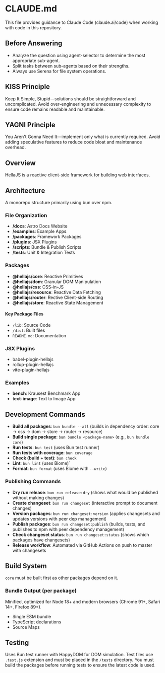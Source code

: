 # CLAUDE.md

This file provides guidance to Claude Code (claude.ai/code) when working with code in this repository.

## Before Answering
- Analyze the question using agent-selector to determine the most appropriate sub-agent.
- Split tasks between sub-agents based on their strengths.
- Always use Serena for file system operations.

## KISS Principle

Keep It Simple, Stupid—solutions should be straightforward and uncomplicated. Avoid over-engineering and unnecessary complexity to ensure code remains readable and maintainable.

## YAGNI Principle

You Aren't Gonna Need It—implement only what is currently required. Avoid adding speculative features to reduce code bloat and maintenance overhead.

## Overview

HellaJS is a reactive client-side framework for building web interfaces.

## Architecture

A monorepo structure primarily using bun over npm.

### File Organization

- **/docs**: Astro Docs Website
- **/examples**: Example Apps
- **/packages**: Framework Packages
- **/plugins**: JSX Plugins
- **/scripts**: Bundle & Publish Scripts
- **/tests**: Unit & Integration Tests

### Packages

- **@hellajs/core**: Reactive Primitives
- **@hellajs/dom**: Granular DOM Manipulation
- **@hellajs/css**: CSS-in-JS
- **@hellajs/resource**: Reactive Data Fetching
- **@hellajs/router**: Rective Client-side Routing
- **@hellajs/store**: Reactive State Management

#### Key Package Files
- `/lib`: Source Code
- `/dist`: Built files
- `README.md`: Documentation

### JSX Plugins
- babel-plugin-hellajs
- rollup-plugin-hellajs
- vite-plugin-hellajs

### Examples
- **bench**: Krausest Benchmark App
- **text-image**: Text to Image App

## Development Commands

- **Build all packages**: `bun bundle --all` (builds in dependency order: core → css → dom → store → router → resource)
- **Build single package**: `bun bundle <package-name>` (e.g., `bun bundle core`)
- **Run tests**: `bun test` (uses Bun test runner)
- **Run tests with coverage**: `bun coverage`
- **Check (build + test)**: `bun check`
- **Lint**: `bun lint` (uses Biome)`
- **Format**: `bun format` (uses Biome with `--write`)

### Publishing Commands

- **Dry run release**: `bun run release:dry` (shows what would be published without making changes)
- **Create changeset**: `bun run changeset` (interactive prompt to document changes)
- **Version packages**: `bun run changeset:version` (applies changesets and updates versions with peer dep management)
- **Publish packages**: `bun run changeset:publish` (builds, tests, and publishes to npm with peer dependency management)
- **Check changeset status**: `bun run changeset:status` (shows which packages have changesets)
- **Release workflow**: Automated via GitHub Actions on push to master with changesets

## Build System

`core` must be built first as other packages depend on it.

### Bundle Output (per package)
Minified, optimized for Node 18+ and modern browsers (Chrome 91+, Safari 14+, Firefox 89+).

- Single ESM bundle
- TypeScript declarations
- Source Maps

## Testing

Uses Bun test runner with HappyDOM for DOM simulation. Test files use `.test.js` extension and must be placed in the `/tests` directory. You must build the packages before running tests to ensure the latest code is used.